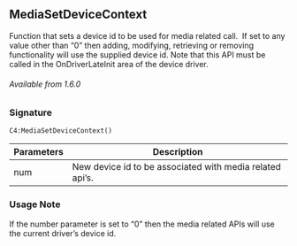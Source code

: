## MediaSetDeviceContext

Function that sets a device id to be used for media related call.  If set to any value other than “0” then adding, modifying, retrieving or removing functionality will use the supplied device id. Note that this API must be called in the OnDriverLateInit area of the device driver.

###### Available from 1.6.0


### Signature

`C4:MediaSetDeviceContext()`

| Parameters | Description |
| --- | --- |
| num | New device id to be associated with media related api’s. |


### Usage Note

 If the number parameter is set to “0” then the media related APIs will use the current driver’s device id. 
